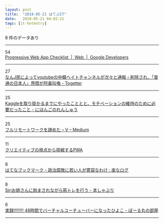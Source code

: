 ```yaml
---
layout: post
title:  "2018-05-21 はてぶIT"
date:   2018-05-21 04:02:21
tags: [it-hotentry]
---
```

8 件のデータあり

<hr><div class="row">
<div class="col-1"><span class="badge badge-pill badge-success h2">54</span></div>
<div class="col-11"><a href='https://developers.google.com/web/progressive-web-apps/checklist' target='_blank'>Progressive Web App Checklist  |  Web  |  Google Developers</a></div>
</div>
<hr>
<div class="row">
<div class="col-1"><span class="badge badge-pill badge-success h2">27</span></div>
<div class="col-11"><a href='https://togetter.com/li/1229279' target='_blank'>なんJ民によってyoutubeの中韓ヘイトチャンネルが次々と通報・削除され、「普通の日本人」界隈が阿鼻叫喚 - Togetter</a></div>
</div>
<hr>
<div class="row">
<div class="col-1"><span class="badge badge-pill badge-success h2">25</span></div>
<div class="col-11"><a href='http://catindog.hatenablog.com/entry/2018/05/20/221624' target='_blank'>Kaggleを取り掛かるまでにやったこととと、モチベーションの維持のために必要だったこと - にほんごのれんしゅう</a></div>
</div>
<hr>
<div class="row">
<div class="col-1"><span class="badge badge-pill badge-success h2">25</span></div>
<div class="col-11"><a href='https://medium.com/@voluntas/d03cafd3d2c0' target='_blank'>フルリモートワークを諦めた – V – Medium</a></div>
</div>
<hr>
<div class="row">
<div class="col-1"><span class="badge badge-pill badge-success h2">11</span></div>
<div class="col-11"><a href='https://www.slideshare.net/clockmaker_jp/pwa-97723651' target='_blank'>クリエイティブの視点から挑戦するPWA</a></div>
</div>
<hr>
<div class="row">
<div class="col-1"><span class="badge badge-pill badge-success h2">8</span></div>
<div class="col-11"><a href='http://b.hatena.ne.jp/entry/s/ruhiginoue.exblog.jp/29781755/' target='_blank'>はてなブックマーク - 政治腐敗に若い人が寛容なわけ : 楽なログ</a></div>
</div>
<hr>
<div class="row">
<div class="col-1"><span class="badge badge-pill badge-success h2">8</span></div>
<div class="col-11"><a href='http://honeshabri.hatenablog.com/entry/strength_training_with_siri' target='_blank'>Siriお姉さんに励まされながら筋トレを行う - 本しゃぶり</a></div>
</div>
<hr>
<div class="row">
<div class="col-1"><span class="badge badge-pill badge-success h2">6</span></div>
<div class="col-11"><a href='http://www.ballmaru.com/entry/2018/05/20/%E5%AE%9F%E9%8C%B2!!!!!!!!_48%E6%99%82%E9%96%93%E3%81%A7%E3%83%90%E3%83%BC%E3%83%81%E3%83%A3%E3%83%AB%E3%83%A6%E3%83%BC%E3%83%81%E3%83%A5%E3%83%BC%E3%83%90%E3%83%BC%E3%81%AB%E3%81%AA%E3%81%A3' target='_blank'>実録!!!!!!!! 48時間でバーチャルユーチューバーになったひよこ - ぼーる丸の部屋</a></div>
</div>
<hr>
